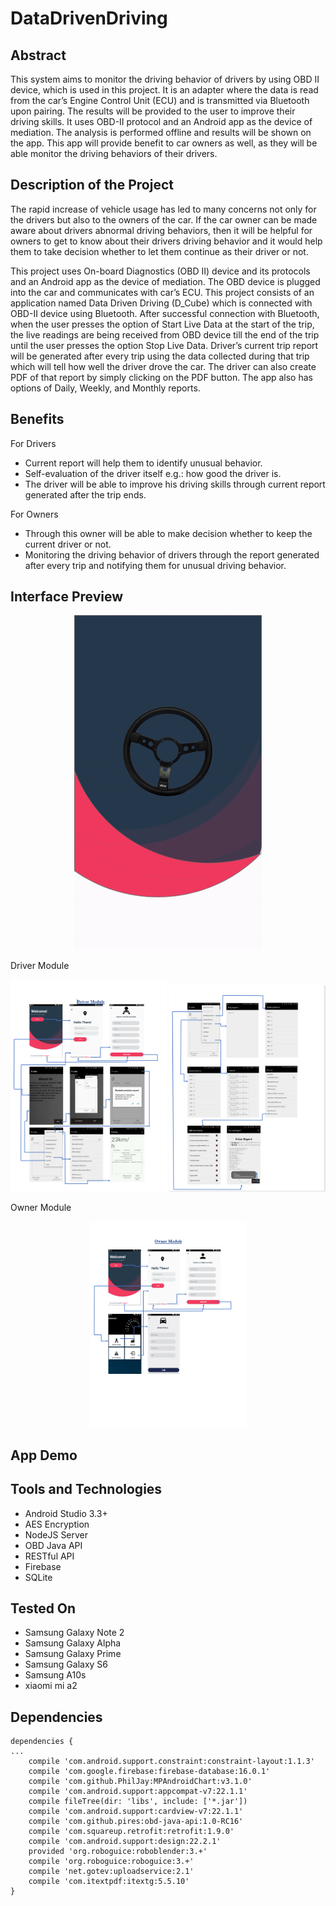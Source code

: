 ﻿# DataDrivenDriving

## Abstract

This system aims to monitor the driving behavior of drivers by using OBD II device, which is
used in this project. It is an adapter where the data is read from the car’s Engine Control Unit
(ECU) and is transmitted via Bluetooth upon pairing. The results will be provided to the user
to improve their driving skills. It uses OBD-II protocol and an Android app as the device of
mediation. The analysis is performed offline and results will be shown on the app. This app
will provide benefit to car owners as well, as they will be able monitor the driving behaviors
of their drivers.


## Description of the Project

The rapid increase of vehicle usage has led to many concerns not only for the drivers but also
to the owners of the car. If the car owner can be made aware about drivers abnormal driving
behaviors, then it will be helpful for owners to get to know about their drivers driving behavior
and it would help them to take decision whether to let them continue as their driver or not.

This project uses On-board Diagnostics (OBD II) device and its protocols and an Android app
as the device of mediation. The OBD device is plugged into the car and communicates with
car’s ECU. This project consists of an application named Data Driven Driving (D_Cube) which
is connected with OBD-II device using Bluetooth. After successful connection with Bluetooth,
when the user presses the option of Start Live Data at the start of the trip, the live readings are
being received from OBD device till the end of the trip until the user presses the option Stop
Live Data. Driver’s current trip report will be generated after every trip using the data collected
during that trip which will tell how well the driver drove the car. The driver can also create
PDF of that report by simply clicking on the PDF button. The app also has options of Daily,
Weekly, and Monthly reports.


## Benefits

For Drivers
* Current report will help them to identify unusual behavior.
* Self-evaluation of the driver itself e.g.: how good the driver is.
* The driver will be able to improve his driving skills through current report generated
after the trip ends.

For Owners

* Through this owner will be able to make decision whether to keep the current driver or
not.
* Monitoring the driving behavior of drivers through the report generated after every trip
and notifying them for unusual driving behavior.




## Interface Preview 

<p align="center">
  <img src="https://github.com/Sameer18-Dev/DataDrivenDriving/blob/master/Assets/Animation.gif" width="300"/>
  </p>
  Driver Module
  <p align="center">
  <img src="https://github.com/Sameer18-Dev/DataDrivenDriving/blob/master/Assets/Page1.PNG" width="250"/>
  <img src="https://github.com/Sameer18-Dev/DataDrivenDriving/blob/master/Assets/Page2.PNG" width="250"/>
  </p>
  Owner Module
  <p align="center">
  <img src="https://github.com/Sameer18-Dev/DataDrivenDriving/blob/master/Assets/Page3.PNG" width="250"/>
</p>



## App Demo


## Tools and Technologies ##
- Android Studio 3.3+
- AES Encryption
- NodeJS Server
- OBD Java API
- RESTful API
- Firebase
- SQLite

## Tested On ##

* Samsung Galaxy Note 2
* Samsung Galaxy Alpha
* Samsung Galaxy Prime
* Samsung Galaxy S6
* Samsung A10s
* xiaomi mi a2



## Dependencies


``` 
dependencies {
...
    compile 'com.android.support.constraint:constraint-layout:1.1.3'
    compile 'com.google.firebase:firebase-database:16.0.1'
    compile 'com.github.PhilJay:MPAndroidChart:v3.1.0'
    compile 'com.android.support:appcompat-v7:22.1.1'
    compile fileTree(dir: 'libs', include: ['*.jar'])
    compile 'com.android.support:cardview-v7:22.1.1'
    compile 'com.github.pires:obd-java-api:1.0-RC16'
    compile 'com.squareup.retrofit:retrofit:1.9.0'
    compile 'com.android.support:design:22.2.1' 
    provided 'org.roboguice:roboblender:3.+'
    compile 'org.roboguice:roboguice:3.+'
    compile 'net.gotev:uploadservice:2.1'
    compile 'com.itextpdf:itextg:5.5.10'
}
```
